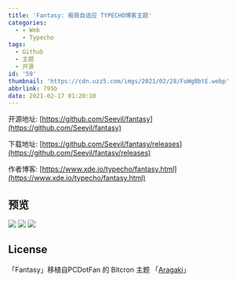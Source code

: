 ```yaml
---
title: 'Fantasy: 极简自适应 TYPECHO博客主题'
categories:
  - - Web
    - Typecho
tags:
  - Github
  - 主题
  - 开源
id: '59'
thumbnail: 'https://cdn.uzz5.com/imgs/2021/02/28/FuWgBbtE.webp'
abbrlink: 795b
date: 2021-02-17 01:20:10
---
```



开源地址: [https://github.com/Seevil/fantasy](https://github.com/Seevil/fantasy) 

下载地址: [https://github.com/Seevil/fantasy/releases](https://github.com/Seevil/fantasy/releases) 

作者博客: [https://www.xde.io/typecho/fantasy.html](https://www.xde.io/typecho/fantasy.html)

## 预览

![](https://cdn.uzz5.com/imgs/2021/02/28/SClwqd61.webp) ![](https://cdn.uzz5.com/imgs/2021/02/28/7jXdDbAQ.webp) ![](https://cdn.uzz5.com/imgs/2021/02/28/ZFTlID7K.webp)

## License

「Fantasy」移植自PCDotFan 的 Bitcron 主题 「[Aragaki](https://github.com/pcdotfan/Aragaki)」